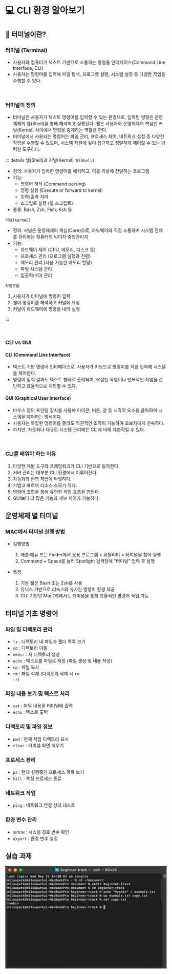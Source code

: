 # 💻 CLI 환경 알아보기 <Badge type="info" text="250622" />

## 🤔 터미널이란?

### 터미널 (Terminal)

- 사용자와 컴퓨터가 텍스트 기반으로 소통하는 명령줄 인터페이스(Command Line Interface, CLI)
- 사용자는 명령어를 입력해 파일 탐색, 프로그램 실행, 시스템 설정 등 다양한 작업을 수행할 수 있다.

<br>

### 터미널의 정의

- 터미널은 사용자가 텍스트 명령어를 입력할 수 있는 환경으로, 입력된 명령은 운영체제의 쉘(Shell)을 통해 해석되고 실행된다. 쉘은 사용자와 운영체제의 핵심인 커널(Kernel) 사이에서 명령을 중계하는 역할을 한다.
- 터미널에서 사용되는 명령어는 파일 관리, 프로세스 제어, 네트워크 설정 등 다양한 작업을 수행할 수 있으며, 시스템 자원에 깊이 접근하고 정밀하게 제어할 수 있는 강력한 도구이다.

::: details 쉘(Shell)과 커널(Kernel)
<code>쉘(Shell)</code>

- 정의: 사용자가 입력한 명령어를 해석하고, 이를 커널에 전달하는 프로그램
- 기능:
  - 명령어 해석 (Command parsing)
  - 명령 실행 (Execute or forward to kernel)
  - 입력/출력 처리
  - 스크립트 실행 (쉘 스크립트)
- 종류: Bash, Zsh, Fish, Ksh 등

<code>커널(Kernel)</code>

- 정의: 커널은 운영체제의 핵심(Core)으로, 하드웨어와 직접 소통하며 시스템 전체를 관리하는 컴퓨터의 뇌이자 중앙관리자
- 기능:
  - 하드웨어 제어 (CPU, 메모리, 디스크 등)
  - 프로세스 관리 (프로그램 실행과 전환)
  - 메모리 관리 (사용 가능한 메모리 할당)
  - 파일 시스템 관리
  - 입출력(I/O) 관리

<code>작동흐름</code>

1. 사용자가 터미널에 명령어 입력
2. 쉘이 명령어를 해석하고 커널에 요청
3. 커널이 하드웨어에 명령을 내려 실행

:::

<br>

### CLI vs GUI

#### CLI (Command Line Interface)

- 텍스트 기반 명령어 인터페이스로, 사용자가 키보드로 명령어를 직접 입력해 시스템을 제어한다.
- 명령어 입력 결과도 텍스트 형태로 출력되며, 복잡한 작업이나 반복적인 작업을 간단하고 효율적으로 처리할 수 있다.

#### GUI (Graphical User Interface)

- 마우스 등의 포인팅 장치를 사용해 아이콘, 버튼, 창 등 시각적 요소를 클릭하여 시스템을 제어하는 방식이다.
- 사용자는 복잡한 명령어를 몰라도 직관적인 조작이 가능하여 초보자에게 친숙하다.
- 하지만, 자동화나 대규모 시스템 관리에는 CLI에 비해 제한적일 수 있다.

<br>

### CLI를 배워야 하는 이유

1.  다양한 개발 도구와 프레임워크가 CLI 기반으로 동작한다.
2.  서버 관리는 대부분 CLI 환경에서 이루어진다.
3.  자동화와 반복 작업에 탁월하다.
4.  가볍고 빠르며 리소스 소모가 적다.
5.  명령어 조합을 통해 유연한 작업 흐름을 만든다.
6.  GUI보다 더 많은 기능과 세부 제어가 가능하다.

## 운영체제 별 터미널

### MAC에서 터미널 실행 방법

- 실행방법

  1. 애플 메뉴 또는 Finder에서 응용 프로그램 > 유틸리티 > 터미널을 찾아 실행
  2. Command + Space를 눌러 Spotlight 검색창에 "터미널" 입력 후 실행

- 특징
  1. 기본 쉘은 Bash 또는 Zsh를 사용
  2. 유닉스 기반으로 리눅스와 유사한 명령어 환경 제공
  3. GUI 기반인 MacOS에서도 터미널을 통해 효율적인 명령어 작업 가능

## 터미널 기초 명령어

### 파일 및 디렉토리 관리

- <code>ls</code> : 디렉토리 내 파일과 폴더 목록 보기 <br>
- <code>cd</code> : 디렉토리 이동
- <code>mkdir</code> : 새 디렉토리 생성
- <code>echo</code> : 텍스트를 파일로 저장 (파일 생성 및 내용 작성)
- <code>cp</code> : 파일 복사
- <code>rm</code> : 파일 삭제 (디렉토리 삭제 시 <code>rm -r</code>)

### 파일 내용 보기 및 텍스트 처리

- <code>cat</code> : 파일 내용을 터미널에 출력
- <code>echo</code> : 텍스트 출력

### 디렉토리 및 파일 정보

- <code>pwd</code> : 현재 작업 디렉토리 표시
- <code>clear</code> : 터미널 화면 지우기

### 프로세스 관리

- <code>ps</code> : 현재 실행중인 프로세스 목록 보기
- <code>kill</code> : 특정 프로세스 종료

### 네트워크 작업

- <code>ping</code> : 네트워크 연결 상태 테스트

### 환경 변수 관리

- <code>$PATH</code> : 시스템 경로 변수 확인
- <code>export</code> : 환경 변수 설정

## 실습 과제

![beginner01](./beginner01.png)

